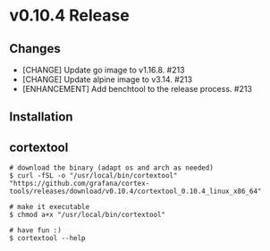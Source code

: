 # v0.10.4 Release

## Changes

* [CHANGE] Update go image to v1.16.8. #213
* [CHANGE] Update alpine image to v3.14. #213
* [ENHANCEMENT] Add benchtool to the release process. #213

## Installation

## cortextool

```console
# download the binary (adapt os and arch as needed)
$ curl -fSL -o "/usr/local/bin/cortextool" "https://github.com/grafana/cortex-tools/releases/download/v0.10.4/cortextool_0.10.4_linux_x86_64"

# make it executable
$ chmod a+x "/usr/local/bin/cortextool"

# have fun :)
$ cortextool --help
```
